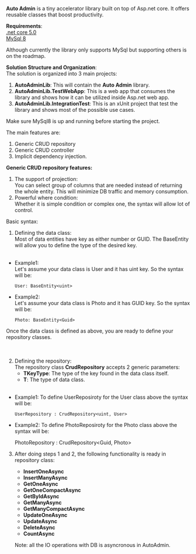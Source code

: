 <b>Auto Admin</b> is a tiny accelerator library built on top of Asp.net core. It offers reusable classes that boost productivity.

<b>Requirements</b>:<br>
[.net core 5.0](https://dotnet.microsoft.com/download) <br>
[MySql 8](https://dev.mysql.com/downloads/mysql/8.html) <br>

Although currently the library only supports MySql but supporting others is on the roadmap.

<b>Solution Structure and Organization</b>:<br>
The solution is organized into 3 main projects:<br>
   1. <b>AutoAdminLib</b>: This will contain the <b>Auto Admin</b> library.
   2. <b>AutoAdminLib.TestWebApp</b>: This is a web app that consumes the library and shows how it can be utilized inside Asp.net web app.
   3. <b>AutoAdminLib.IntegrationTest</b>: This is an xUnit project that test the library and shows most of the possible use cases.

Make sure MySql8 is up and running before starting the project. 

The main features are:<br>
1. Generic CRUD repository<br>
2. Generic CRUD controller<br>
3. Implicit dependency injection.

<b>Generic CRUD repository features:</b><br>
1. The support of projection:<br>
You can select group of columns that are needed instead of returning the whole entity. This will minimize DB traffic and memory consumption.<br>
2. Powerful where condition:<br>
            Whether it is simple condition or complex one, the syntax will allow lot of control.<br>

Basic syntax:<br />
1. Defining the data class:<br />
Most of data entities have key as either number or GUID. The BaseEntity will allow you to define the type of the desired key.<br /><br />
- Example1:<br />Let's assume your data class is User and it has uint key. So the syntax will be:<br />


      User: BaseEntity<uint>

- Example2:<br />
Let's assume your data class is Photo and it has GUID key. So the syntax will be:<br />

      Photo: BaseEntity<Guid>

Once the data class is defined as above, you are ready to define your repository classes.<br /><br /><br />

2. Defining the repository:<br />The repository class <b>CrudRepository</b> accepts 2 generic parameters:<br />
   - <b>TKeyType</b>: The type of the key found in the data class itself.<br />
   - <b>T</b>: The type of data class.<br /><br />

- Example1: To define UserReposiroty for the User class above the syntax will be:<br />


      UserRepository : CrudRepository<uint, User>

- Example2: To define PhotoReposiroty for the Photo class above the syntax will be:


    PhotoRepository : CrudRepository<Guid, Photo>

3. After doing steps 1 and 2, the following functionality is ready in repository class:<br />
      - <b>InsertOneAsync</b>
      - <b>InsertManyAsync</b>
      - <b>GetOneAsync</b>
      - <b>GetOneCompactAsync</b>
      - <b>GetByIdAsync</b>
      - <b>GetManyAsync</b>
      - <b>GetManyCompactAsync</b>
      - <b>UpdateOneAsync</b>
      - <b>UpdateAsync</b>
      - <b>DeleteAsync</b>
      - <b>CountAsync</b>

      Note: all the IO operations with DB is asyncronous in AutoAdmin.
